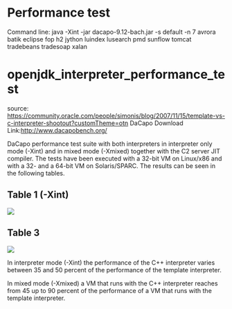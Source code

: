 # Performance test
Command line:
java -Xint -jar dacapo-9.12-bach.jar -s default -n 7 avrora batik eclipse fop h2 jython luindex lusearch pmd sunflow tomcat tradebeans tradesoap xalan


# openjdk_interpreter_performance_test
source: https://community.oracle.com/people/simonis/blog/2007/11/15/template-vs-c-interpreter-shootout?customTheme=otn
DaCapo Download Link:http://www.dacapobench.org/

DaCapo performance test suite with both interpreters in interpreter only mode (-Xint) and in mixed mode (-Xmixed) together with the C2 server JIT compiler. The tests have been executed with a 32-bit VM on Linux/x86 and with a 32- and a 64-bit VM on Solaris/SPARC. The results can be seen in the following tables.

## Table 1 (-Xint)
<img src="https://user-images.githubusercontent.com/33415010/34774613-f1541a52-f64a-11e7-943a-f57d12797612.png" />

## Table 3
<img src="https://user-images.githubusercontent.com/33415010/34774625-0035fdce-f64b-11e7-9f47-7329d6daa02f.png" />

In interpreter mode (-Xint) the performance of the C++ interpreter varies between 35 and 50 percent of the performance of the template interpreter. 

In mixed mode (-Xmixed) a VM that runs with the C++ interpreter reaches from 45 up to 90 percent of the performance of a VM that runs with the template interpreter.



 
 
